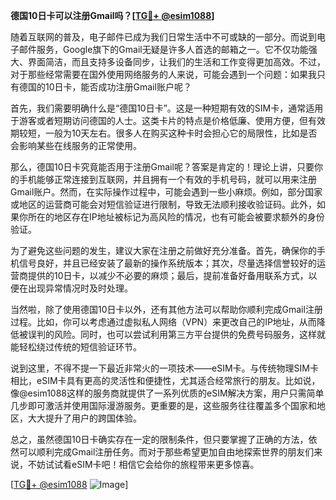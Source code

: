 **德国10日卡可以注册Gmail吗？[[TG💪+ @esim1088](https://t.me/s/esim1088)]**

随着互联网的普及，电子邮件已成为我们日常生活中不可或缺的一部分。而说到电子邮件服务，Google旗下的Gmail无疑是许多人首选的邮箱之一。它不仅功能强大、界面简洁，而且支持多设备同步，让我们的生活和工作变得更加高效。不过，对于那些经常需要在国外使用网络服务的人来说，可能会遇到一个问题：如果我只有德国的10日卡，能否成功注册Gmail账户呢？

首先，我们需要明确什么是“德国10日卡”。这是一种短期有效的SIM卡，通常适用于游客或者短期访问德国的人士。这类卡片的特点是价格低廉、使用方便，但有效期较短，一般为10天左右。很多人在购买这种卡时会担心它的局限性，比如是否会影响某些在线服务的正常使用。

那么，德国10日卡究竟能否用于注册Gmail呢？答案是肯定的！理论上讲，只要你的手机能够正常连接到互联网，并且拥有一个有效的手机号码，就可以用来注册Gmail账户。然而，在实际操作过程中，可能会遇到一些小麻烦。例如，部分国家或地区的运营商可能会对短信验证进行限制，导致无法顺利接收验证码。此外，如果你所在的地区存在IP地址被标记为高风险的情况，也有可能会被要求额外的身份验证。

为了避免这些问题的发生，建议大家在注册之前做好充分准备。首先，确保你的手机信号良好，并且已经安装了最新的操作系统版本；其次，尽量选择信誉较好的运营商提供的10日卡，以减少不必要的麻烦；最后，提前准备好备用联系方式，以便在出现异常情况时及时处理。

当然啦，除了使用德国10日卡以外，还有其他方法可以帮助你顺利完成Gmail注册过程。比如，你可以考虑通过虚拟私人网络（VPN）来更改自己的IP地址，从而降低被误判的风险。同时，也可以尝试利用第三方平台提供的免费号码服务，这样就能轻松绕过传统的短信验证环节。

说到这里，不得不提一下最近非常火的一项技术——eSIM卡。与传统物理SIM卡相比，eSIM卡具有更高的灵活性和便捷性，尤其适合经常旅行的朋友。比如说，像@esim1088这样的服务商就提供了一系列优质的eSIM解决方案，用户只需简单几步即可激活并使用国际漫游服务。更重要的是，这些服务往往覆盖多个国家和地区，大大提升了用户的跨国体验。

总之，虽然德国10日卡确实存在一定的限制条件，但只要掌握了正确的方法，依然可以顺利完成Gmail注册任务。而对于那些希望更加自由地探索世界的朋友们来说，不妨试试看eSIM卡吧！相信它会给你的旅程带来更多惊喜。

[[TG💪+ @esim1088](https://t.me/s/esim1088) ![Image](https://i.postimg.cc/4NQfJmqS/Snipaste-2025-05-13-00-14-12.png)]